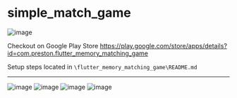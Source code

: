 # simple_match_game

![image](https://github.com/lolzz77/simple_match_game/assets/61287457/e678259a-57b0-4664-bcdc-a4bfd00fa7ec)

Checkout on Google Play Store
https://play.google.com/store/apps/details?id=com.preston.flutter_memory_matching_game

Setup steps located in `\flutter_memory_matching_game\README.md`

-------------------------

![image](https://github.com/lolzz77/simple_match_game/assets/61287457/e768aa58-b437-41a0-8a25-39798a4daefa)
![image](https://github.com/lolzz77/simple_match_game/assets/61287457/f1f93564-36a4-4a32-8ecc-642c3d38fc7d)
![image](https://github.com/lolzz77/simple_match_game/assets/61287457/8ba31e42-e5e2-49f8-926e-7c4fc31d734e)
![image](https://github.com/lolzz77/simple_match_game/assets/61287457/05016e23-4047-4ddc-b849-f7a10443f7a5)
